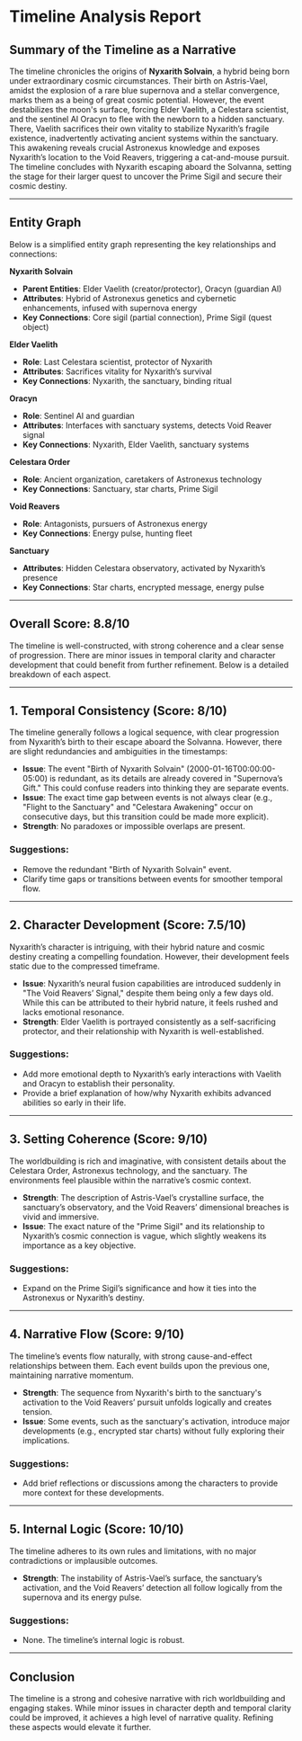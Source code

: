 # Timeline Analysis Report

## Summary of the Timeline as a Narrative
The timeline chronicles the origins of **Nyxarith Solvain**, a hybrid being born under extraordinary cosmic circumstances. Their birth on Astris-Vael, amidst the explosion of a rare blue supernova and a stellar convergence, marks them as a being of great cosmic potential. However, the event destabilizes the moon's surface, forcing Elder Vaelith, a Celestara scientist, and the sentinel AI Oracyn to flee with the newborn to a hidden sanctuary. There, Vaelith sacrifices their own vitality to stabilize Nyxarith’s fragile existence, inadvertently activating ancient systems within the sanctuary. This awakening reveals crucial Astronexus knowledge and exposes Nyxarith’s location to the Void Reavers, triggering a cat-and-mouse pursuit. The timeline concludes with Nyxarith escaping aboard the Solvanna, setting the stage for their larger quest to uncover the Prime Sigil and secure their cosmic destiny.

---

## Entity Graph

Below is a simplified entity graph representing the key relationships and connections:

**Nyxarith Solvain**  
- **Parent Entities**: Elder Vaelith (creator/protector), Oracyn (guardian AI)  
- **Attributes**: Hybrid of Astronexus genetics and cybernetic enhancements, infused with supernova energy  
- **Key Connections**: Core sigil (partial connection), Prime Sigil (quest object)  

**Elder Vaelith**  
- **Role**: Last Celestara scientist, protector of Nyxarith  
- **Attributes**: Sacrifices vitality for Nyxarith’s survival  
- **Key Connections**: Nyxarith, the sanctuary, binding ritual  

**Oracyn**  
- **Role**: Sentinel AI and guardian  
- **Attributes**: Interfaces with sanctuary systems, detects Void Reaver signal  
- **Key Connections**: Nyxarith, Elder Vaelith, sanctuary systems  

**Celestara Order**  
- **Role**: Ancient organization, caretakers of Astronexus technology  
- **Key Connections**: Sanctuary, star charts, Prime Sigil  

**Void Reavers**  
- **Role**: Antagonists, pursuers of Astronexus energy  
- **Key Connections**: Energy pulse, hunting fleet  

**Sanctuary**  
- **Attributes**: Hidden Celestara observatory, activated by Nyxarith’s presence  
- **Key Connections**: Star charts, encrypted message, energy pulse  

---

## Overall Score: **8.8/10**

The timeline is well-constructed, with strong coherence and a clear sense of progression. There are minor issues in temporal clarity and character development that could benefit from further refinement. Below is a detailed breakdown of each aspect.

---

## 1. Temporal Consistency (Score: **8/10**)
The timeline generally follows a logical sequence, with clear progression from Nyxarith’s birth to their escape aboard the Solvanna. However, there are slight redundancies and ambiguities in the timestamps:

- **Issue**: The event "Birth of Nyxarith Solvain" (2000-01-16T00:00:00-05:00) is redundant, as its details are already covered in "Supernova’s Gift." This could confuse readers into thinking they are separate events.
- **Issue**: The exact time gap between events is not always clear (e.g., "Flight to the Sanctuary" and "Celestara Awakening" occur on consecutive days, but this transition could be made more explicit).
- **Strength**: No paradoxes or impossible overlaps are present.

### Suggestions:
- Remove the redundant "Birth of Nyxarith Solvain" event.
- Clarify time gaps or transitions between events for smoother temporal flow.

---

## 2. Character Development (Score: **7.5/10**)
Nyxarith’s character is intriguing, with their hybrid nature and cosmic destiny creating a compelling foundation. However, their development feels static due to the compressed timeframe.

- **Issue**: Nyxarith’s neural fusion capabilities are introduced suddenly in "The Void Reavers’ Signal," despite them being only a few days old. While this can be attributed to their hybrid nature, it feels rushed and lacks emotional resonance.
- **Strength**: Elder Vaelith is portrayed consistently as a self-sacrificing protector, and their relationship with Nyxarith is well-established.

### Suggestions:
- Add more emotional depth to Nyxarith’s early interactions with Vaelith and Oracyn to establish their personality.
- Provide a brief explanation of how/why Nyxarith exhibits advanced abilities so early in their life.

---

## 3. Setting Coherence (Score: **9/10**)
The worldbuilding is rich and imaginative, with consistent details about the Celestara Order, Astronexus technology, and the sanctuary. The environments feel plausible within the narrative’s cosmic context.

- **Strength**: The description of Astris-Vael’s crystalline surface, the sanctuary’s observatory, and the Void Reavers’ dimensional breaches is vivid and immersive.
- **Issue**: The exact nature of the "Prime Sigil" and its relationship to Nyxarith’s cosmic connection is vague, which slightly weakens its importance as a key objective.

### Suggestions:
- Expand on the Prime Sigil’s significance and how it ties into the Astronexus or Nyxarith’s destiny.

---

## 4. Narrative Flow (Score: **9/10**)
The timeline’s events flow naturally, with strong cause-and-effect relationships between them. Each event builds upon the previous one, maintaining narrative momentum.

- **Strength**: The sequence from Nyxarith's birth to the sanctuary's activation to the Void Reavers’ pursuit unfolds logically and creates tension.
- **Issue**: Some events, such as the sanctuary's activation, introduce major developments (e.g., encrypted star charts) without fully exploring their implications.

### Suggestions:
- Add brief reflections or discussions among the characters to provide more context for these developments.

---

## 5. Internal Logic (Score: **10/10**)
The timeline adheres to its own rules and limitations, with no major contradictions or implausible outcomes.

- **Strength**: The instability of Astris-Vael’s surface, the sanctuary’s activation, and the Void Reavers’ detection all follow logically from the supernova and its energy pulse.

### Suggestions:
- None. The timeline’s internal logic is robust.

---

## Conclusion
The timeline is a strong and cohesive narrative with rich worldbuilding and engaging stakes. While minor issues in character depth and temporal clarity could be improved, it achieves a high level of narrative quality. Refining these aspects would elevate it further.